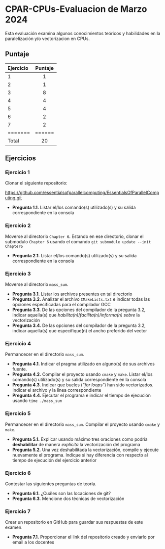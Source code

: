 # CPAR-CPUs-Evaluacion de Marzo 2024

Esta evaluación examina algunos conocimientos teóricos y habilidades en la paralelización y/o vectorizacion en CPUs.

## Puntaje

| Ejercicio | Puntaje  |
|:-------|:--------:|
| 1       | 1 |
| 2       | 1 |
| 3       | 8 |
| 4       | 4 |
| 5       | 4 |
| 6       | 2 |
| 7       | 2 |
| ======= |======  |
| Total   | 20 |

## Ejercicios

### Ejercicio 1
Clonar el siguiente repositorio:

https://github.com/essentialsofparallelcomputing/EssentialsOfParallelComputing.git

- **Pregunta 1.1.** Listar el/los comando(s) utilizado(s) y su salida correspondiente en la consola

### Ejercicio 2

Moverse al directorio `Chapter 6`. Estando en ese directorio, clonar el submodulo `Chapter 6` usando el comando `git submodule update --init Chapter6`

- **Pregunta 2.1.** Listar el/los comando(s) utilizado(s) y su salida correspondiente en la consola

### Ejercicio 3
Moverse al directorio `mass_sum`. 

- **Pregunta 3.1.** Listar los archivos presentes en tal directorio
- **Pregunta 3.2.** Analizar el archivo `CMakeLists.txt` e indicar todas las opciones especificadas para el compilador GCC
- **Pregunta 3.3.** De las opciones del compilador de la pregunta 3.2, indicar aquella(s) que _habilita(n)_/_facilita(n)_/_informa(n) sobre_ la vectorización
- **Pregunta 3.4.** De las opciones del compilador de la pregunta 3.2, indicar aquella(s) que especifique(n) el ancho preferido del vector


### Ejercicio 4
Permancecer en el directorio `mass_sum`. 

- **Pregunta 4.1.** Indicar el pragma utilizado en alguno(s) de sus archivos fuente. 
- **Pregunta 4.2.** Compilar el proyecto usando `cmake` y `make`.  Listar el/los comando(s) utilizado(s) y su salida correspondiente en la consola
- **Pregunta 4.3.** Indicar que bucles (_"for loops"_) han sido vectorizados. Indicar el archivo y la línea correspondiente
- **Pregunta 4.4.** Ejecutar el programa e indicar el tiempo de ejecución usando `time ./mass_sum`

### Ejercicio 5
Permancecer en el directorio `mass_sum`. Compilar el proyecto usando `cmake` y `make`.

- **Pregunta 5.1.** Explicar usando máximo tres oraciones como podría **deshabilitar** de manera _explícita_ la vectorización del programa
- **Pregunta 5.2.** Una vez deshabilitada la vectorización, compile y ejecute nuevamente el programa. Indique si hay diferencia con respecto al tiempo de ejecución del ejercicio anterior

### Ejercicio 6
Contestar las siguientes preguntas de teoría.

- **Pregunta 6.1.** ¿Cuáles son las locaciones de git?
- **Pregunta 6.3.** Mencione dos técnicas de vectorización

### Ejercicio 7
Crear un repositorio en GitHub para guardar sus respuestas de este examen.

- **Pregunta 7.1.** Proporcionar el link del repositorio creado y enviarlo por email a los docentes
